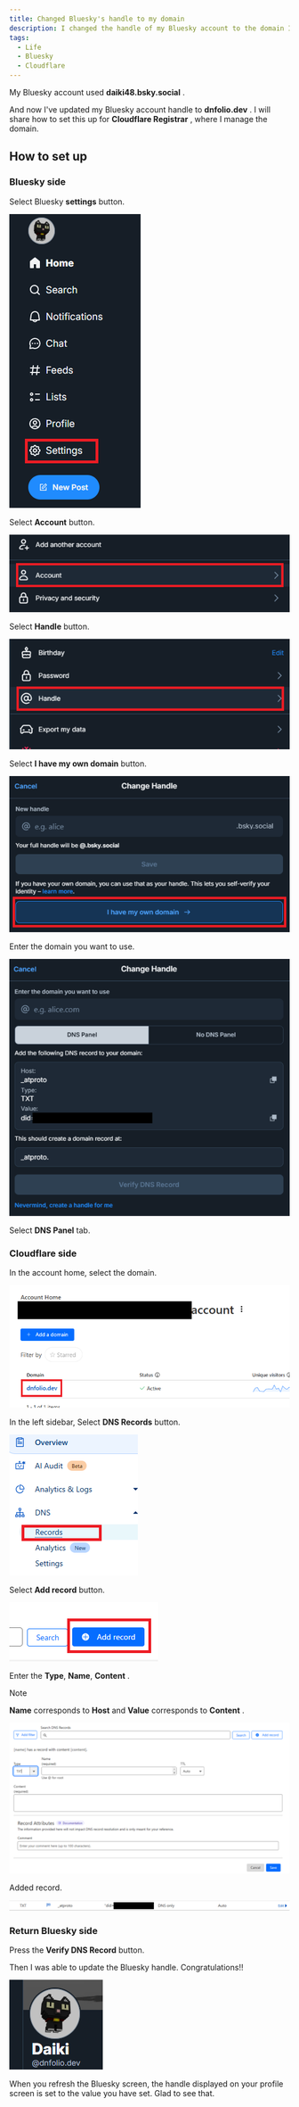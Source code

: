 ```yaml
---
title: Changed Bluesky's handle to my domain
description: I changed the handle of my Bluesky account to the domain I hold.
tags:
  - Life
  - Bluesky
  - Cloudflare
---
```


My Bluesky account used **daiki48.bsky.social** .

And now I've updated my Bluesky account handle to **dnfolio.dev** .
I will share how to set this up for **Cloudflare Registrar** , where I manage the domain.

## How to set up

### Bluesky side

Select Bluesky **settings** button.  

![1-settings](./1-settings.webp)

Select **Account** button.

![2-account](./2-account.webp)

Select **Handle** button.

![3-handle](./3-handle.webp)

Select **I have my own domain** button.

![4-own-domain](./4-own-domain.webp)

Enter the domain you want to use.

![5-change-handle](./5-change-handle.webp)

Select **DNS Panel** tab.

### Cloudflare side

In the account home, select the domain.

![6-cloudflare-account-home](./6-cloudflare-account-home.webp)

In the left sidebar, Select **DNS Records** button.

![7-dns-records](./7-dns-records.webp)

Select **Add record** button.

![8-add-record](./8-add-record.webp)

Enter the **Type**, **Name**, **Content** .

> [!NOTE]
> **Name** corresponds to **Host** and **Value** corresponds to **Content** .

![9-save-record](./9-save-record.webp)

Added record.

![10-record](./10-record.webp)

### Return Bluesky side

Press the **Verify DNS Record** button.

Then I was able to update the Bluesky handle. Congratulations!!

![11-confirm](./11-confirm.webp)

When you refresh the Bluesky screen, the handle displayed on your profile screen is set to the value you have set.
Glad to see that.
